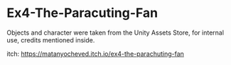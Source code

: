 # Ex4-The-Paracuting-Fan

Objects and character were taken from the Unity Assets Store, for internal use, credits mentioned inside.

itch: https://matanyocheved.itch.io/ex4-the-parachuting-fan
